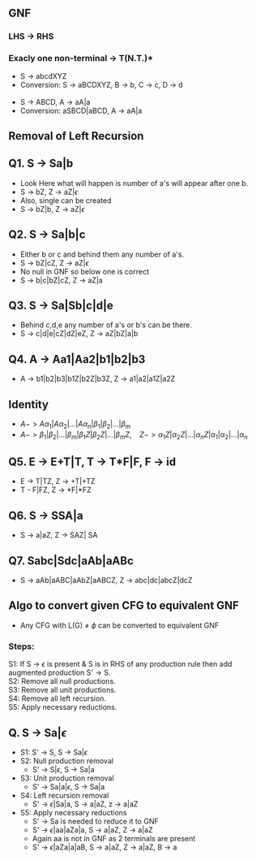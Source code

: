 ## GNF
### LHS -> RHS
### Exacly one non-terminal -> T(N.T.)*

- S -> abcdXYZ
- Conversion: S -> aBCDXYZ, B -> b, C -> c, D -> d  <br/><br/>
- S -> ABCD, A -> aA|a
- Conversion: aSBCD|aBCD, A -> aA|a

## Removal of Left Recursion
## Q1. S -> Sa|b
- Look Here what will happen is number of a's will appear after one b.
- S -> bZ, Z -> aZ|$\epsilon$
- Also, single can be created
- S -> bZ|b, Z -> aZ|$\epsilon$

## Q2. S -> Sa|b|c
- Either b or c and behind them any number of a's.
- S -> bZ|cZ, Z -> aZ|$\epsilon$
- No null in GNF so below one is correct
- S -> b|c|bZ|cZ, Z -> aZ|a

## Q3. S -> Sa|Sb|c|d|e
- Behind c,d,e any number of a's or b's can be there.
- S -> c|d|e|cZ|dZ|eZ, Z -> aZ|bZ|a|b

## Q4. A -> Aa1|Aa2|b1|b2|b3
- A -> b1|b2|b3|b1Z|b2Z|b3Z, Z -> a1|a2|a1Z|a2Z

## Identity
- $A -> A\alpha_{1}|A\alpha_{2}|...|A\alpha_{n}|\beta_{1}|\beta_{2}|...|\beta_{m}$
- $A -> \beta_{1}|\beta_{2}|...|\beta_{m}|\beta_{1}Z|\beta_{2}Z|...|\beta_{m}Z$, &nbsp;&nbsp; $Z -> \alpha_{1}Z|\alpha_{2}Z|...|\alpha_{n}Z|\alpha_{1}|\alpha_{2}|...|\alpha_{n}$

## Q5. E -> E+T|T, T  -> T*F|F, F -> id
- E -> T|TZ, Z -> +T|+TZ
- T - F|FZ, Z -> *F|*FZ

## Q6. S -> SSA|a
- S -> a|aZ, Z -> SAZ| SA

## Q7. Sabc|Sdc|aAb|aABc
- S -> aAb|aABC|aAbZ|aABCZ, Z -> abc|dc|abcZ|dcZ

## Algo to convert given CFG to equivalent GNF
- Any CFG with L(G) $\neq$ $\phi$ can be converted to equivalent GNF
### Steps:  
S1: If S -> $\epsilon$ is present & S is in RHS of any production rule then add augmented production S' -> S.  
S2: Remove all null productions.  
S3: Remove all unit productions.  
S4: Remove all left recursion.  
S5: Apply necessary reductions.

## Q. S -> Sa|$\epsilon$
- S1: S' -> S, S -> Sa|$\epsilon$
- S2: Null production removal
  - S' -> S|$\epsilon$, S -> Sa|a
- S3: Unit production removal
  - S' -> Sa|a|$\epsilon$, S -> Sa|a
- S4: Left recursion removal
  - S' -> $\epsilon$|Sa|a, S -> a|aZ, z -> a|aZ
- S5: Apply necessary reductions
  - S' -> Sa is needed to reduce it to GNF
  - S' -> $\epsilon$|aa|aZa|a, S -> a|aZ, Z -> a|aZ
  - Again aa is not in GNF as 2 terminals are present
  - S' -> $\epsilon$|aZa|a|aB, S -> a|aZ, Z -> a|aZ, B -> a